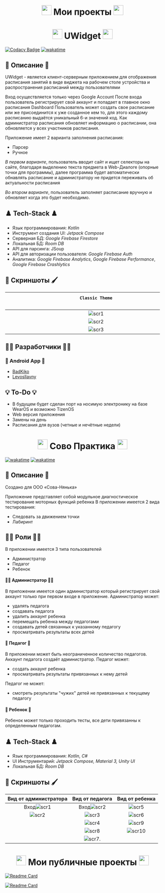 <h1 align="center">
 <img src="https://meritt-gifs.s3-us-west-1.amazonaws.com/nerd-life/bulba-roll.gif" width="32" height="32">
 Мои проекты</a> 
<img src="https://meritt-gifs.s3-us-west-1.amazonaws.com/nerd-life/bulba-roll.gif" width="32" height="32"></h1>

<h1 align="center">
 <img src="https://c.tenor.com/MrvBJVe6TRQAAAAi/speed-roll-joba.gif" width="32" height="32">
 UWidget </a> 
<img src="https://c.tenor.com/MrvBJVe6TRQAAAAi/speed-roll-joba.gif" width="32" height="32"></h1>

[![Codacy Badge](https://app.codacy.com/project/badge/Grade/9fcf2381f42d4933bf9740dc6f1c0cc5)](https://www.codacy.com?utm_source=github.com&amp;utm_medium=referral&amp;utm_content=BadKiko/UWidget&amp;utm_campaign=Badge_Grade)
[![wakatime](https://wakatime.com/badge/user/28a2f792-7e9a-4dd3-97e0-a2515ca044d0/project/3cea3d49-8ae3-43b3-bdb0-fd5dabd61080.svg)](https://wakatime.com/badge/user/28a2f792-7e9a-4dd3-97e0-a2515ca044d0/project/3cea3d49-8ae3-43b3-bdb0-fd5dabd61080)
## 📄 Описание 📄
UWidget - является клиент-серверным приложением для отображения расписания занятий в виде виджета на рабочем столе устройства и распространения расписаний между пользователями

Вход осуществляется только через Google Account
После входа пользователь регистрирует свой аккаунт и попадает в главное окно расписания Dashboard
Пользователь может создать свое расписание или же присоединится к уже созданное кем то, для этого каждому расписанию выдаётся уникальный 6-и значений код.
Как администратор расписания обновляет информацию о расписании, она обновляется у всех участников расписания.

Приложение имеет 2 варианта заполнения расписания:
- Парсер
- Ручное

*В первом варианте*, пользователь вводит сайт и ищет селекторы на сайте, благодаря выделению текста предмета в Web-Диалоге (опорные точки для программы), далее программа будет автоматически обнавлять расписание и администратору не придется переживать об актуальности расписания

*Во втором варианте*, пользователь заполняет расписание вручную и обновляет когда это будет необходимо.

## ♟️ Tech-Stack ♟️
- Язык программирования: *Kotlin*
- Инструмент создания UI: *Jetpack Compose*
- Серверная БД: *Google Firebase Firestore*
- Локальная БД: *Room DB*
- API для парсинга: JSoup
- API для авторизации пользователя: *Google Firebase Auth*
- Аналитика: *Google Firebase Analytics*, *Google Firebase Performance*, *Google Firebase Crashlytics*

## 🎨 Скриншоты 🖌️
| `Classic Theme` &#8195;&#8195;&#8195;&#8195;&#8195;&#8195;&#8195;&#8195;&#8195;&#8195;&#8195;&#8195;&#8195;&#8195;&#8195;&#8195;&#8195;&#8195;&#8195;&#8195;&#8195;&#8195;&#8195;&#8195;&#8195;&#8195;&#8195;&#8195;&#8195;&#8195;&#8195;&#8195;&#8195;&#8195;&#8195;&#8195; | `Android 12 Custom` |        
| :------------------: |:------------------:|
|![scr1](https://github.com/BadKiko/UWidget/blob/master/IMG_20220616_174943_344.jpg?raw=true "Скриншот 1")|![scr4](https://github.com/BadKiko/UWidget/blob/master/Screenshot_20220616-175104_UWidget.png?raw=true "Скриншот 4")|
|![scr2](https://github.com/BadKiko/UWidget/blob/master/IMG_20220616_175050_350.jpg?raw=true "Скриншот 2")|![scr5](https://github.com/BadKiko/UWidget/blob/master/Screenshot_20220616-175112_UWidget.png?raw=true "Скриншот 5")|
|![scr3](https://github.com/BadKiko/UWidget/blob/master/IMG_20220616_175059_797.jpg?raw=true "Скриншот 3")|![scr6](https://github.com/BadKiko/UWidget/blob/master/Screenshot_20220616-175126_UWidget.png?raw=true "Скриншот 6")| 

## 🧑‍💻 Разработчики 🧑‍💻
### 📱 Android App 📱
- [BadKiko](https://github.com/BadKiko)
- [Levosllavny](https://github.com/Levosllavny)

## 💡 To-Do 💡
- В будущем будет сделан порт на носимую электронику на базе WearOS и возможно TizenOS
- Web версия приложения
- Замены на день
- Расписания для вузов (четные и нечётные недели)







<h1 align="center">
 <img src="https://c.tenor.com/MrvBJVe6TRQAAAAi/speed-roll-joba.gif" width="32" height="32">
 Сово Практика </a> 
<img src="https://c.tenor.com/MrvBJVe6TRQAAAAi/speed-roll-joba.gif" width="32" height="32"></h1>


[![wakatime](https://wakatime.com/badge/user/28a2f792-7e9a-4dd3-97e0-a2515ca044d0/project/8c126fff-ed9e-471d-b59f-039e7630caa0.svg)](https://wakatime.com/badge/user/28a2f792-7e9a-4dd3-97e0-a2515ca044d0/project/8c126fff-ed9e-471d-b59f-039e7630caa0)
[![wakatime](https://wakatime.com/badge/user/28a2f792-7e9a-4dd3-97e0-a2515ca044d0/project/5ce5591f-d2b7-4e40-abde-8ea4b6c1a6f9.svg)](https://wakatime.com/badge/user/28a2f792-7e9a-4dd3-97e0-a2515ca044d0/project/5ce5591f-d2b7-4e40-abde-8ea4b6c1a6f9)
## 📄 Описание 📄
Создано для ООО «Сова-Нянька»


Приложение представляет собой модульное диагностическое тестирование моторных функций ребенка
В приложении имеется 2 вида тестирования:
- Следовать за движением точки
- Лабиринт

## 🧑‍💼 Роли 🧑‍💼
В приложении имеется 3 типа пользователей
- Администратор
- Педагог
- Ребенок

#### 🧑‍⚖️ Администратор 🧑‍⚖️
В приложении имеется один администратор который регистрирует свой аккаунт только при первом входе в приложение.
Администратор может:
- удалять педагога
- создавать педагога
- удалить аккаунт ребенка
- перемещать ребенка между педагогами 
- создавать детей связанных к указанному педагогу
- просматривать результаты всех детей

#### 🧑 Педагог 🧑
В приложении может быть неограниченное количество педагогов.
Аккаунт педагога создаёт администратор.
Педагог может:
- создать аккаунт ребенка
- просматривать результаты привязанных к нему детей

Педагог не может:
- смотреть результаты "чужих" детей не привязанных к текущему педагогу

#### 👶 Ребенок 👶
Ребенок может только проходить тесты, все дети привязанны к определенным педагогам.

## ♟️ Tech-Stack ♟️
- Язык программирования: *Kotlin, C#*
- UI Инструментарий: *Jetpack Compose, Material 3, Unity UI*
- Локальная БД: *Room DB*

## 🎨 Скриншоты 🖌️
| Вид от администратора| Вид от педагога    | Вид от ребенка | 
| :---------------------------: |:------------------:|:--------------:|
|Вход![scr1][s1]                |Вход![scr2][s1]     |![scr5][s5]
|![scr2][s2]                    |![scr3][s3]         |![scr6][s6]
|                               |![scr4][s4]         |![scr9][s9]
|                               |![scr8][s8]         |![scr10][s10]
|                               |![scr7][s7].        |

[s1]: https://github.com/BadKiko/SovoPractic/blob/master/Screenshot_20220617-082923_%D0%9B%D0%B0%D0%B1%D0%B8%D1%80%D0%B8%D0%BD%D1%82-%D0%BF%D0%B0%D1%80%D0%BE%D0%B2%D0%BE%D0%B7%D0%B8%D0%BA.png?raw=true "Скриншот"
[s2]: https://github.com/BadKiko/SovoPractic/blob/master/Screenshot_20220617-082932_%D0%9B%D0%B0%D0%B1%D0%B8%D1%80%D0%B8%D0%BD%D1%82-%D0%BF%D0%B0%D1%80%D0%BE%D0%B2%D0%BE%D0%B7%D0%B8%D0%BA.png?raw=true "Скриншот" 
[s3]: https://github.com/BadKiko/SovoPractic/blob/master/Screenshot_20220617-083021_%D0%9B%D0%B0%D0%B1%D0%B8%D1%80%D0%B8%D0%BD%D1%82-%D0%BF%D0%B0%D1%80%D0%BE%D0%B2%D0%BE%D0%B7%D0%B8%D0%BA.png?raw=true "Скриншот"
[s4]: https://github.com/BadKiko/SovoPractic/blob/master/Screenshot_20220617-083024_%D0%9B%D0%B0%D0%B1%D0%B8%D1%80%D0%B8%D0%BD%D1%82-%D0%BF%D0%B0%D1%80%D0%BE%D0%B2%D0%BE%D0%B7%D0%B8%D0%BA.png?raw=true "Скриншот"
[s5]: https://github.com/BadKiko/SovoPractic/blob/master/Screenshot_20220617-083035_%D0%9B%D0%B0%D0%B1%D0%B8%D1%80%D0%B8%D0%BD%D1%82-%D0%BF%D0%B0%D1%80%D0%BE%D0%B2%D0%BE%D0%B7%D0%B8%D0%BA.png?raw=true "Скриншот"
[s6]: https://github.com/BadKiko/SovoPractic/blob/master/Screenshot_20220617-083103_%D0%9B%D0%B0%D0%B1%D0%B8%D1%80%D0%B8%D0%BD%D1%82-%D0%BF%D0%B0%D1%80%D0%BE%D0%B2%D0%BE%D0%B7%D0%B8%D0%BA.png?raw=true "Скриншот"
[s7]: https://github.com/BadKiko/SovoPractic/blob/master/Screenshot_20220617-083135_%D0%9B%D0%B0%D0%B1%D0%B8%D1%80%D0%B8%D0%BD%D1%82-%D0%BF%D0%B0%D1%80%D0%BE%D0%B2%D0%BE%D0%B7%D0%B8%D0%BA.png?raw=true "Скриншот"
[s8]: https://github.com/BadKiko/SovoPractic/blob/master/Screenshot_20220617-083142_%D0%9B%D0%B0%D0%B1%D0%B8%D1%80%D0%B8%D0%BD%D1%82-%D0%BF%D0%B0%D1%80%D0%BE%D0%B2%D0%BE%D0%B7%D0%B8%D0%BA.png?raw=true "Скриншот"
[s9]: https://github.com/BadKiko/SovoPractic/blob/master/Screenshot_20220617-083214_%D0%9B%D0%B0%D0%B1%D0%B8%D1%80%D0%B8%D0%BD%D1%82-%D0%BF%D0%B0%D1%80%D0%BE%D0%B2%D0%BE%D0%B7%D0%B8%D0%BA.png?raw=true "Скриншот"
[s10]: https://github.com/BadKiko/SovoPractic/blob/master/Screenshot_20220617-083230_%D0%9B%D0%B0%D0%B1%D0%B8%D1%80%D0%B8%D0%BD%D1%82-%D0%BF%D0%B0%D1%80%D0%BE%D0%B2%D0%BE%D0%B7%D0%B8%D0%BA.png?raw=true "Скриншот"

<h1 align="center">
 <img src="https://meritt-gifs.s3-us-west-1.amazonaws.com/nerd-life/bulba-roll.gif" width="32" height="32">
 Мои публичные проекты</a> 
<img src="https://meritt-gifs.s3-us-west-1.amazonaws.com/nerd-life/bulba-roll.gif" width="32" height="32"></h1>


[![Readme Card](https://github-readme-stats.vercel.app/api/pin/?username=BadKiko&repo=Tsunami-Fi&hide_border=true&border_radius=16&theme=vue-dark)](https://github.com/anuraghazra/github-readme-stats)

[![Readme Card](https://github-readme-stats.vercel.app/api/pin/?username=BadKiko&repo=NoisePower&hide_border=true&border_radius=16&theme=vue-dark)](https://github.com/anuraghazra/github-readme-stats)
